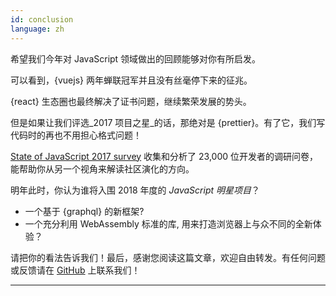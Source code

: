 ```yaml
---
id: conclusion  
language: zh
---
```


希望我们今年对 JavaScript 领域做出的回顾能够对你有所启发。

可以看到，{vuejs} 两年蝉联冠军并且没有丝毫停下来的征兆。

{react} 生态圈也最终解决了证书问题，继续繁荣发展的势头。

但是如果让我们评选_2017 项目之星_的话，那绝对是 {prettier}。有了它，我们写代码时的再也不用担心格式问题！

[State of JavaScript 2017 survey](https://stateofjs.com/) 收集和分析了 23,000 位开发者的调研问卷，能帮助你从另一个视角来解读社区演化的方向。

明年此时，你认为谁将入围 2018 年度的 _JavaScript 明星项目_？

* 一个基于 {graphql} 的新框架?
* 一个充分利用 WebAssembly 标准的库, 用来打造浏览器上与众不同的全新体验？

请把你的看法告诉我们！最后，感谢您阅读这篇文章，欢迎自由转发。有任何问题或反馈请在 [GitHub](https://github.com/bestofjs/javascript-risingstars) 上联系我们！

---


